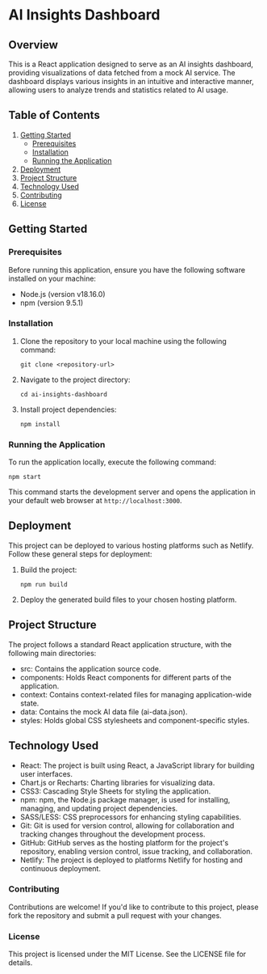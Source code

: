 # AI Insights Dashboard

## Overview

This is a React application designed to serve as an AI insights dashboard, providing visualizations of data fetched from a mock AI service. The dashboard displays various insights in an intuitive and interactive manner, allowing users to analyze trends and statistics related to AI usage.

## Table of Contents

1. [Getting Started](#getting-started)
   - [Prerequisites](#prerequisites)
   - [Installation](#installation)
   - [Running the Application](#running-the-application)
2. [Deployment](#deployment)
3. [Project Structure](#folder-structure)
4. [Technology Used](#Technology_Used)
5. [Contributing](#Contributing)
6. [License](#License)

## Getting Started

### Prerequisites

Before running this application, ensure you have the following software installed on your machine:

- Node.js (version v18.16.0)
- npm (version 9.5.1)

### Installation

1. Clone the repository to your local machine using the following command:

   ```
   git clone <repository-url>
   ```

2. Navigate to the project directory:

   ```
   cd ai-insights-dashboard
   ```

3. Install project dependencies:

   ```
   npm install
   ```

### Running the Application

To run the application locally, execute the following command:

```
npm start
```

This command starts the development server and opens the application in your default web browser at `http://localhost:3000`.

## Deployment

This project can be deployed to various hosting platforms such as Netlify. Follow these general steps for deployment:

1. Build the project:

   ```
   npm run build
   ```

2. Deploy the generated build files to your chosen hosting platform.

## Project Structure

The project follows a standard React application structure, with the following main directories:

- src: Contains the application source code.
- components: Holds React components for different parts of the application.
- context: Contains context-related files for managing application-wide state.
- data: Contains the mock AI data file (ai-data.json).
- styles: Holds global CSS stylesheets and component-specific styles.

## Technology Used

- React: The project is built using React, a JavaScript library for building user interfaces.
- Chart.js or Recharts: Charting libraries for visualizing data.
- CSS3: Cascading Style Sheets for styling the application.
- npm: npm, the Node.js package manager, is used for installing, managing, and updating project dependencies.
- SASS/LESS: CSS preprocessors for enhancing styling capabilities.
- Git: Git is used for version control, allowing for collaboration and tracking changes throughout the development process.
- GitHub: GitHub serves as the hosting platform for the project's repository, enabling version control, issue tracking, and collaboration.
- Netlify: The project is deployed to platforms Netlify for hosting and continuous deployment.

### Contributing

Contributions are welcome! If you'd like to contribute to this project, please fork the repository and submit a pull request with your changes.

### License

This project is licensed under the MIT License. See the LICENSE file for details.
